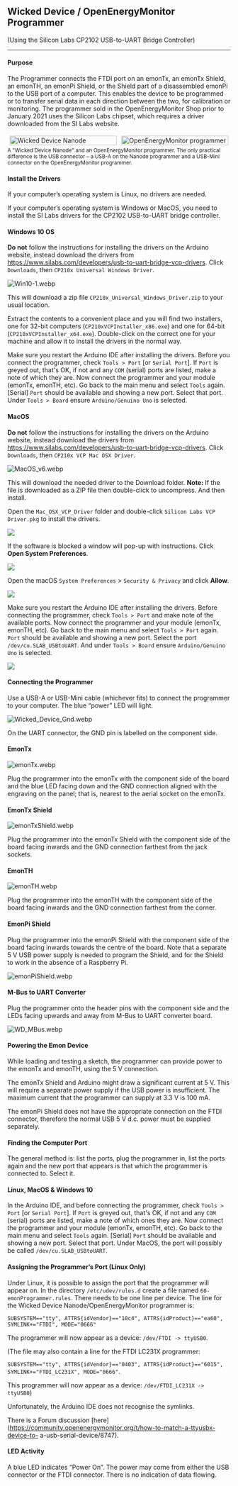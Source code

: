 ## Wicked Device / OpenEnergyMonitor Programmer
(Using the Silicon Labs CP2102 USB-to-UART Bridge Controller)

---

#### Purpose

The Programmer connects the FTDI port on an emonTx, an emonTx Shield, an emonTH, an emonPi Shield, or the
Shield part of a disassembled emonPi to the USB port of a computer. This enables the device to be programmed or
to transfer serial data in each direction between the two, for calibration or monitoring. The programmer sold in the
OpenEnergyMonitor Shop prior to January 2021 uses the Silicon Labs chipset, which requires a driver downloaded from the SI
Labs website.

<!-- side-by-side images --->

<style>

.image-outer-box {
  display: flex;
}

.image-inner-box {
  flex: 50%;
  padding: 5px;
}


</style>

<div class="image-outer-box">
  <div class="image-inner-box">
    <img src="files/Wicked_Device.webp" alt="Wicked Device Nanode" style="width:100%">
  </div>
  <div class="image-inner-box">
    <img src="files/OEM.webp" alt="OpenEnergyMonitor programmer" style="width:100%">
  </div>
</div>

<!-- /side-by-side images -->

<small>
  A "Wicked Device Nanode" and an OpenEnergyMonitor programmer.
  The only practical difference is the USB connector – a USB-A on the Nanode programmer and a USB-Mini connector on the
  OpenEnergyMonitor programmer.
</small>

#### Install the Drivers

If your computer’s operating system is Linux, no drivers are needed.

If your computer’s operating system is Windows or MacOS, you need to install the SI Labs drivers for the CP2102
USB-to-UART bridge controller.

#### Windows 10 OS

**Do not** follow the instructions for installing the drivers on the Arduino website, instead download the drivers from
https://www.silabs.com/developers/usb-to-uart-bridge-vcp-drivers. Click `Downloads`, then `CP210x
Universal Windows Driver`.

![Win10-1.webp][Win10]

[Win10]: files/Win10-1.webp "Windows 10"

This will download a zip file `CP210x_Universal_Windows_Driver.zip` to your usual location.

Extract the contents to a convenient place and you will find two installers, one for 32-bit computers
(`CP210xVCPInstaller_x86.exe`) and one for 64-bit (`CP210xVCPInstaller_x64.exe`). Double-click
on the correct one for your machine and allow it to install the drivers in the normal way.

Make sure you restart the Arduino IDE after installing the drivers. Before you connect the
programmer, check `Tools > Port` [or `Serial Port`]. If `Port` is greyed out, that's OK, if not and any
`COM` (serial) ports are listed, make a note of which they are. Now connect the programmer and
your module (emonTx, emonTH, etc). Go back to the main menu and select `Tools` again. [Serial]
`Port` should be available and showing a new port. Select that port. Under `Tools > Board` ensure
`Arduino/Genuino Uno` is selected.

#### MacOS

**Do not** follow the instructions for installing the drivers on the Arduino website, instead download the drivers from
https://www.silabs.com/developers/usb-to-uart-bridge-vcp-drivers. Click `Downloads`, then `CP210x VCP Mac OSX Driver`.

![MacOS_v6.webp][MacOSv6]

[MacOSv6]: files/MacOS_v6.webp "MacOS"

This will download the needed driver to the Download folder.  **Note:** If the file is downloaded as a ZIP file then double-click to uncompress.  And then install.

Open the `Mac_OSX_VCP_Driver` folder and double-click `Silicon Labs VCP Driver.pkg` to install the drivers.

![](files/SL_VCP_Driver_v3.png)

If the software is blocked a window will pop-up with instructions.  Click **Open System Preferences**.

![](files/System_Extension_Blocked_v2.png)

Open the macOS `System Preferences` > `Security & Privacy` and click **Allow**.

![](files/Security_Privacy_Allow_v3.png)

Make sure you restart the Arduino IDE after installing the drivers. Before connecting the programmer, check `Tools > Port` and make note of the available ports. Now connect the programmer and your module (emonTx, emonTH, etc). Go back to the main menu and select `Tools > Port` again. `Port` should be available and showing a new port. Select the port `/dev/cu.SLAB_USBtoUART`. And under `Tools > Board` ensure `Arduino/Genuino Uno` is selected.

![](files/ToolsPortSLAB_v2.png)

#### Connecting the Programmer

Use a USB-A or USB-Mini cable (whichever fits) to connect the programmer to your computer. The blue
“power” LED will light.

![Wicked_Device_Gnd.webp][WDGND]

[WDGND]: files/Wicked_Device_Gnd.webp "Wicked Device GND pin"

On the UART connector, the GND pin is labelled on the component side.

#### EmonTx

![emonTx.webp][emontx]

[emontx]: files/emonTx.webp "emonTx"

Plug the programmer into the emonTx with the component side of the board and the blue LED facing down
and the GND connection aligned with the engraving on the panel; that is, nearest to the aerial socket on the
emonTx.

#### EmonTx Shield

![emonTxShield.webp][emontxShield]

[emontxShield]: files/emonTxShield.webp "emontx Shield"

Plug the programmer into the emonTx Shield with the component side of the board facing inwards and the
GND connection farthest from the jack sockets.

#### EmonTH

![emonTH.webp][emonTH]

[emonTH]: files/emonTH.webp "emonTH"

Plug the programmer into the emonTH with the component side of the board facing inwards and the GND
connection farthest from the corner.

#### EmonPi Shield

Plug the programmer into the emonPi Shield with the component side of the board facing inwards towards the
centre of the board. Note that a separate 5 V USB power supply is needed to program the Shield, and for the
Shield to work in the absence of a Raspberry Pi.

![emonPiShield.webp][emonpishield]

[emonpishield]: files/emonPiShield.webp "emonPi Shield"

#### M-Bus to UART Converter

Plug the programmer onto the header pins with the component side and the LEDs facing upwards and away from M-Bus to UART converter board.

![WD_MBus.webp][wd_mbus]

[wd_mbus]: files/WD_MBus.webp "Using the 'OEM' programmer with the M-Bus to UART converter"

#### Powering the Emon Device

While loading and testing a sketch, the programmer can provide power to the emonTx and emonTH, using the
5 V connection.

The emonTx Shield and Arduino might draw a significant current at 5 V. This will require a separate power
supply if the USB power is insufficient. The maximum current that the programmer can supply at 3.3 V is 100
mA.

The emonPi Shield does not have the appropriate connection on the FTDI connector, therefore the normal
USB 5 V d.c. power must be supplied separately.

#### Finding the Computer Port

The general method is: list the ports, plug the programmer in, list the ports again and the new port that
appears is that which the programmer is connected to. Select it.

#### Linux, MacOS & Windows 10

In the Arduino IDE, and before connecting the programmer, check `Tools > Port` [or `Serial Port`]. If
`Port` is greyed out, that's OK, if not and any `COM` (serial) ports are listed, make a note of which ones they
are. Now connect the programmer and your module (emonTx, emonTH, etc). Go back to the main menu and
select `Tools` again. [Serial] `Port` should be available and showing a new port. Select that port. Under
MacOS, the port will possibly be called `/dev/cu.SLAB_USBtoUART`.

#### Assigning the Programmer’s Port (Linux Only)

Under Linux, it is possible to assign the port that the programmer will appear on. In the directory
`/etc/udev/rules.d` create a file named `60-emonProgrammer.rules`. There needs to be one line per
device. The line for the Wicked Device Nanode/OpenEnergyMonitor programmer is:

`SUBSYSTEM=="tty", ATTRS{idVendor}=="10c4", ATTRS{idProduct}=="ea60", SYMLINK+="FTDI", MODE="0666"`

The programmer will now appear as a device: `/dev/FTDI -> ttyUSB0`.

(The file may also contain a line for the FTDI LC231X programmer:

`SUBSYSTEM=="tty", ATTRS{idVendor}=="0403", ATTRS{idProduct}=="6015", SYMLINK+="FTDI_LC231X", MODE="0666"`.

This programmer will now appear as a device: `/dev/FTDI_LC231X -> ttyUSB0`)

Unfortunately, the Arduino IDE does not recognise the symlinks.

There is a Forum discussion [here](https://community.openenergymonitor.org/t/how-to-match-a-ttyusbx-device-to-
a-usb-serial-device/8747).

#### LED Activity

A blue LED indicates “Power On”. The power may come from either the USB connector or the FTDI
connector. There is no indication of data flowing.
